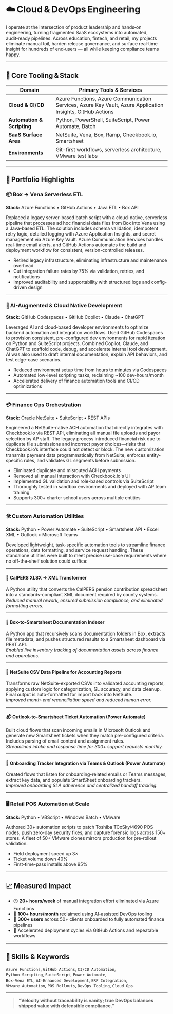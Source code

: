 # ☁️ Cloud & DevOps Engineering

I operate at the intersection of product leadership and hands‑on engineering, turning fragmented SaaS ecosystems into automated, audit‑ready pipelines. Across education, fintech, and retail, my projects eliminate manual toil, harden release governance, and surface real‑time insight for hundreds of end‑users — all while keeping compliance teams happy.

---

## 🔧 Core Tooling & Stack

| Domain | Primary Tools & Services |
|--------|--------------------------|
| **Cloud & CI/CD** | Azure Functions, Azure Communication Services, Azure Key Vault, Azure Application Insights, GitHub Actions |
| **Automation & Scripting** | Python, PowerShell, SuiteScript, Power Automate, Batch |
| **SaaS Surface Area** | NetSuite, Vena, Box, Ramp, Checkbook.io, Smartsheet |
| **Environments** | Git-first workflows, serverless architecture, VMware test labs |

---

## 🔁 Portfolio Highlights

### 📦 Box → Vena Serverless ETL
**Stack:** Azure Functions • GitHub Actions • Java ETL • Box API

Replaced a legacy server-based batch script with a cloud-native, serverless pipeline that processes ad hoc financial data files from Box into Vena using a Java-based ETL. The solution includes schema validation, idempotent retry logic, detailed logging with Azure Application Insights, and secret management via Azure Key Vault. Azure Communication Services handles real-time email alerts, and GitHub Actions automates the build and deployment workflow for consistent, version-controlled releases.

- Retired legacy infrastructure, eliminating infrastructure and maintenance overhead
- Cut integration failure rates by 75% via validation, retries, and notifications
- Improved auditability and supportability with structured logs and config-driven design

---

### 🤖 AI-Augmented & Cloud Native Development
**Stack:** GitHub Codespaces • GitHub Copilot • Claude • ChatGPT

Leveraged AI and cloud-based developer environments to optimize backend automation and integration workflows. Used GitHub Codespaces to provision consistent, pre-configured dev environments for rapid iteration on Python and SuiteScript projects. Combined Copilot, Claude, and ChatGPT to scaffold code, debug, and accelerate internal tool development. AI was also used to draft internal documentation, explain API behaviors, and test edge-case scenarios.

- Reduced environment setup time from hours to minutes via Codespaces
- Automated low-level scripting tasks, reclaiming ~100 dev-hours/month
- Accelerated delivery of finance automation tools and CI/CD optimizations

---

### 💳 Finance Ops Orchestration
**Stack:** Oracle NetSuite • SuiteScript • REST APIs

Engineered a NetSuite-native ACH automation that directly integrates with Checkbook.io via REST API, eliminating all manual file uploads and payor selection by AP staff. The legacy process introduced financial risk due to duplicate file submissions and incorrect payor choices—risks that Checkbook.io’s interface could not detect or block. The new customization transmits payment data programmatically from NetSuite, enforces entity-specific rules, and validates GL segments before submission.

- Eliminated duplicate and misrouted ACH payments
- Removed all manual interaction with Checkbook.io's UI
- Implemented GL validation and role-based controls via SuiteScript
- Thoroughly tested in sandbox environments and deployed with AP team training
- Supports 300+ charter school users across multiple entities

---

### 🛠️ Custom Automation Utilities  
**Stack:** Python • Power Automate • SuiteScript • Smartsheet API • Excel XML • Outlook • Microsoft Teams  

Developed lightweight, task-specific automation tools to streamline finance operations, data formatting, and service request handling. These standalone utilities were built to meet precise use-case requirements where no off-the-shelf solution could suffice:

---

#### 🔁 CalPERS XLSX → XML Transformer  
A Python utility that converts the CalPERS pension contribution spreadsheet into a standards-compliant XML document required by county systems.  
*Reduced manual rework, ensured submission compliance, and eliminated formatting errors.*

---

#### 📁 Box-to-Smartsheet Documentation Indexer  
A Python app that recursively scans documentation folders in Box, extracts file metadata, and pushes structured results to a Smartsheet dashboard via REST API.  
*Enabled live inventory tracking of documentation assets across finance and operations.*

---

#### 🧾 NetSuite CSV Data Pipeline for Accounting Reports  
Transforms raw NetSuite-exported CSVs into validated accounting reports, applying custom logic for categorization, GL accuracy, and data cleanup. Final output is auto-formatted for import back into NetSuite.  
*Improved month-end reconciliation speed and reduced human error.*

---

#### 📬 Outlook-to-Smartsheet Ticket Automation (Power Automate)  
Built cloud flows that scan incoming emails in Microsoft Outlook and generate new Smartsheet tickets when they match pre-configured criteria. Includes parsing of email content and assignment rules.  
*Streamlined intake and response time for 300+ support requests monthly.*

---

#### 👥 Onboarding Tracker Integration via Teams & Outlook (Power Automate)  
Created flows that listen for onboarding-related emails or Teams messages, extract key data, and populate SmartSheet onboarding trackers.  
*Improved onboarding SLA adherence and centralized handoff tracking.*

---

### 🖥️ Retail POS Automation at Scale
**Stack:** Python • VBScript • Windows Batch • VMware

Authored 30+ automation scripts to patch Toshiba TCxSky/4690 POS nodes, push zero-day security fixes, and capture forensic logs across 150+ stores. A fleet of 50+ VMware clones mirrors production for pre-rollout validation.

- Field deployment speed up 3×
- Ticket volume down 40%
- First-time-pass installs above 95%

---

## 📈 Measured Impact

- 🕒 **20+ hours/week** of manual integration effort eliminated via Azure Functions    
- 🤖 **100+ hours/month** reclaimed using AI-assisted DevOps tooling  
- 🧾 **300+ users** across 50+ clients onboarded to fully automated finance pipelines
- 🚀 Accelerated deployment cycles via GitHub Actions and repeatable workflows  

---

## 🔑 Skills & Keywords

`Azure Functions`, `GitHub Actions`, `CI/CD Automation`,  
`Python Scripting`, `SuiteScript`, `Power Automate`,  
`Box-Vena ETL`, `AI-Enhanced Development`, `ERP Integration`,  
`VMware Automation`, `POS Rollouts`, `DevOps Tooling`, `Cloud Ops`

---

> **“Velocity without traceability is vanity; true DevOps balances shipped value with defensible compliance.”**

